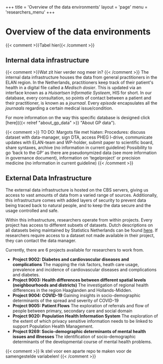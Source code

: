 +++
title = 'Overview of the data environments'
layout = 'page'
menu = 'researchers_menu'
+++

# Overview of the data environments
{{< comment >}}Tabel hier{{< /comment >}}

## Internal data infrastructure
{{< comment >}}Wat zit hier verder nog meer in? {{< /comment >}}
The internal data infrastructure houses the data from general practitioners in the ELAN region. In the Netherlands, practitioners keep track of their patient's health in a digital file called a *Medisch dosier*. This is updated via an interface known as a *Huisartsen Informatie Systeem*, HIS for short. In our database, every consultation, so points of contact between a patient and their practitioner, is known as a *journaal*. Every *episode* encapsulates all the *journaals* regarding a certain medical issue/condition.

For more information on the way this specific database is designed click [here]({{< relref "about_gp_data" >}} "About GP data").

{{< comment >}} TO DO: Margots file met hiaten:
Procedures: discuss dataset with data-manager, sign DTA, access PHEG I-drive, communicate updates with ELAN-team and WP-holder, submit paper to scientific board, share syntaxes, archive (no information in current guideline)
Possibility to go ‘back to the GP’ as there are pseudonymized data (see more information in governance document), information on ‘tegelproject’ or precision medicine (no information in current guideline)
 {{< /comment >}}

## External Data Infrastructure
The external data infrastructure is hosted on the CBS servers, giving us access to vast amounts of data from a varied range of sources. Additionally, this infrastructure comes with added layers of security to prevent data being traced back to natural people, and to keep the data secure and the usage controlled and safe.

Within this infrastructure, researchers operate from within projects. Every project has access to different subsets of datasets. Dutch descriptions on all datasets being maintained by Statistics Netherlands can be found [here](https://www.cbs.nl/nl-nl/onze-diensten/maatwerk-en-microdata/microdata-zelf-onderzoek-doen/catalogus-microdata). If researchers require access to a dataset not made available in their project, they can contact the data manager.

Currently, there are 6 projects available for researchers to work from.

- **Project 9002: Diabetes and cardiovascular diseases and complications**
    The mapping the risk factors, heath care usage, prevalence and incidence of cardiovascular diseases and complications and diabetes.
- **Project 9003: Health differences between different spatial levels (neighbourhoods and districts)**
    The investigation of regional health differences in the region Haaglanden and Hollands-Midden.
- **Project 9004: COVID-19**
    Gaining insights in socio-demographic determinants of the spread and severity of COVID-19
- **Project 9005: Patient Flows**
    The exploration of referrals and flow of people between primary, secondary care and social domain
- **Project 9020: Population Health Information System**
    The exploration of the extent of which privacy sensitive information needs to be linked to support Population Health Management.
- **Project 9269: Socio-demographic determinants of mental health issues and illnesses**
    The identification of socio-demographic determinants of the developmental course of mental health problems.

{{< comment >}} Ik stel voor een aparte repo te maken voor de samengestelde variabelen! {{< /comment >}}

